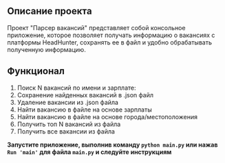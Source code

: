 ## Описание проекта

Проект "Парсер вакансий" представляет собой консольное приложение, которое позволяет получать информацию о вакансиях с платформы HeadHunter, сохранять ее в файл и удобно обрабатывать полученную информацию.

## Функционал

1. Поиск N вакансий по имени и зарплате:
2. Сохранение найденных вакансий в .json файл
3. Удаление вакансии из .json файла
4. Найти вакансию в файле на основе зарплаты
5. Найти вакансию в файле на основе города/местоположения
6. Получить топ N вакансий из файла
7. Получить все вакансии из файла

**Запустите приложение, выполнив команду `python main.py` или нажав `Run 'main'` для файла `main.py` и следуйте инструкциям**